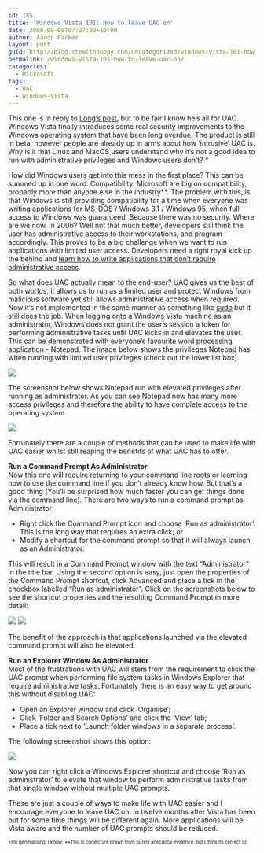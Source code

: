 ```yaml
---
id: 185
title: 'Windows Vista 101: How to leave UAC on'
date: 2006-09-09T07:27:00+10:00
author: Aaron Parker
layout: post
guid: http://blog.stealthpuppy.com/uncategorized/windows-vista-101-how-to-leave-uac-on
permalink: /windows-vista-101-how-to-leave-uac-on/
categories:
  - Microsoft
tags:
  - UAC
  - Windows-Vista
---
```

This one is in reply to [Long&#8217;s post](http://www.istartedsomething.com/20060909/howto-turn-off-uac/), but to be fair I know he&#8217;s all for UAC. Windows Vista finally introduces some real security improvements to the Windows operating system that have been long overdue. The product is still in beta, however people are already up in arms about how &#8216;intrusive&#8217; UAC is. Why is it that Linux and MacOS users understand why it&#8217;s not a good idea to run with administrative privileges and Windows users don&#8217;t? *

How did Windows users get into this mess in the first place? This can be summed up in one word: Compatibility. Microsoft are big on compatibility, probably more than anyone else in the industry**. The problem with this, is that Windows is still providing compatibility for a time when everyone was writing applications for MS-DOS / Windows 3.1 / Windows 95, when full access to Windows was guaranteed. Because there was no security. Where are we now, in 2006? Well not that much better, developers still think the user has administrative access to their workstations, and program accordingly. This proves to be a big challenge when we want to run applications with limited user access. Developers need a right royal kick up the behind and [learn how to write applications that don&#8217;t require administrative access](http://msdn.microsoft.com/library/default.asp?url=/library/en-us/dnlong/html/AccProtVista.asp).

So what does UAC actually mean to the end-user? UAC gives us the best of both worlds, it allows us to run as a limited user and protect Windows from malicious software yet still allows administrative access when required. Now it&#8217;s not implemented in the same manner as something like [sudo](http://en.wikipedia.org/wiki/Sudo) but it still does the job. When logging onto a Windows Vista machine as an administrator, Windows does not grant the user&#8217;s session a token for performing administrative tasks until UAC kicks in and elevates the user. This can be demonstrated with everyone&#8217;s favourite word processing application - Notepad. The image below shows the privileges Notepad has when running with limited user privileges (check out the lower list box).

![](http://stealthpuppy.com/wp-content/uploads/2006/09/1000.14.95.NotepadAsUser.PNG) 

The screenshot below shows Notepad run with elevated privileges after running as administrator. As you can see Notepad now has many more access privileges and therefore the ability to have complete access to the operating system.

![](http://stealthpuppy.com/wp-content/uploads/2006/09/1000.14.96.NotepadAsAdministrator.PNG) 

Fortunately there are a couple of methods that can be used to make life with UAC easier whilst still reaping the benefits of what UAC has to offer.

**Run a Command Prompt As Administrator**  
Now this one will require returning to your command line roots or learning how to use the command line if you don&#8217;t already know how. But that&#8217;s a good thing (You&#8217;ll be surprised how much faster you can get things done via the command line). There are two ways to run a command prompt as Administrator:

  * Right click the Command Prompt icon and choose &#8216;Run as administrator&#8217;. This is the long way that requires an extra click; or
  * Modify a shortcut for the command prompt so that it will always launch as an Administrator.

This will result in a Command Prompt window with the text &#8220;Administrator&#8221; in the title bar. Using the second option is easy, just open the properties of the Command Prompt shortcut, click Advanced and place a tick in the checkbox labelled &#8220;Run as administrator&#8221;. Click on the screenshots below to see the shortcut properties and the resulting Command Prompt in more detail:

<img border="0" src="http://stealthpuppy.com/wp-content/uploads/2006/09/1000.14.93.RunAsAdministrator.PNG" />  
<img border="0" src="http://stealthpuppy.com/wp-content/uploads/2006/09/1000.14.94.AdministratorCommandPrompt.PNG" /> 

The benefit of the approach is that applications launched via the elevated command prompt will also be elevated.

**Run an Explorer Window As Administrator**  
Most of the frustrations with UAC will stem from the requirement to click the UAC prompt when performing file system tasks in Windows Explorer that require administrative tasks. Fortunately there is an easy way to get around this without disabling UAC:

  * Open an Explorer window and click &#8216;Organise&#8217;;
  * Click &#8216;Folder and Search Options&#8217; and click the &#8216;View&#8217; tab;
  * Place a tick next to &#8216;Launch folder windows in a separate process&#8217;.

The following screenshot shows this option:

<img border="0" src="http://stealthpuppy.com/wp-content/uploads/2006/09/1000.14.92.SeperateProcess.PNG" /> 

Now you can right click a Windows Explorer shortcut and choose &#8216;Run as administrator&#8217; to elevate that window to perform administrative tasks from that single window without multiple UAC prompts.

These are just a couple of ways to make life with UAC easier and I encourage everyone to leave UAC on. In twelve months after Vista has been out for some time things will be different again. More applications will be Vista aware and the number of UAC prompts should be reduced.

<span style="font-size: 7pt">*I&#8217;m generalising, I know; **This is conjecture drawn from purely anecdotal evidence, but I think its correct 😉</span>